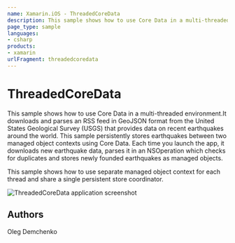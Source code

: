 ```yaml
---
name: Xamarin.iOS - ThreadedCoreData
description: This sample shows how to use Core Data in a multi-threaded environment.It downloads and parses an RSS feed in GeoJSON format from the United States...
page_type: sample
languages:
- csharp
products:
- xamarin
urlFragment: threadedcoredata
---
```

# ThreadedCoreData

This sample shows how to use Core Data in a multi-threaded environment.It downloads and parses an RSS feed in GeoJSON format from the United States Geological Survey (USGS) that provides data on recent earthquakes around the world. This sample persistently stores earthquakes between two managed object contexts using Core Data.
Each time you launch the app, it downloads new earthquake data, parses it in an NSOperation which checks for duplicates and stores newly founded earthquakes as managed objects. 

This sample shows how to use separate managed object context for each thread and share a single persistent store coordinator.

![ThreadedCoreData application screenshot](Screenshots/01.png "ThreadedCoreData application screenshot")

## Authors

Oleg Demchenko